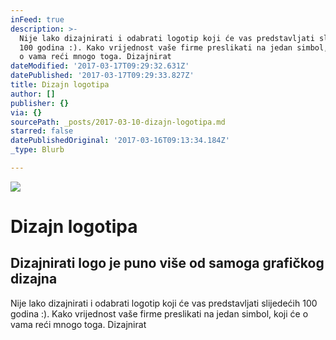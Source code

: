 ```yaml
---
inFeed: true
description: >-
  Nije lako dizajnirati i odabrati logotip koji će vas predstavljati slijedećih
  100 godina :). Kako vrijednost vaše firme preslikati na jedan simbol, koji će
  o vama reći mnogo toga. Dizajnirat
dateModified: '2017-03-17T09:29:32.631Z'
datePublished: '2017-03-17T09:29:33.827Z'
title: Dizajn logotipa
author: []
publisher: {}
via: {}
sourcePath: _posts/2017-03-10-dizajn-logotipa.md
starred: false
datePublishedOriginal: '2017-03-16T09:13:34.184Z'
_type: Blurb

---
```

![](https://the-grid-user-content.s3-us-west-2.amazonaws.com/1bc34ad1-e01d-4553-947e-0ac836a66c0a.jpg)

# Dizajn logotipa

## Dizajnirati logo je puno više od samoga grafičkog dizajna

Nije lako dizajnirati i odabrati logotip koji će vas predstavljati slijedećih 100 godina :). Kako vrijednost vaše firme preslikati na jedan simbol, koji će o vama reći mnogo toga. Dizajnirat